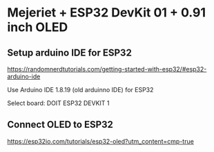 # Mejeriet + ESP32 DevKit 01 + 0.91 inch OLED

## Setup arduino IDE for ESP32
https://randomnerdtutorials.com/getting-started-with-esp32/#esp32-arduino-ide

Use Arduino IDE 1.8.19 (old arduinno IDE) for ESP32

Select board: DOIT ESP32 DEVKIT 1

## Connect OLED to ESP32
https://esp32io.com/tutorials/esp32-oled?utm_content=cmp-true

